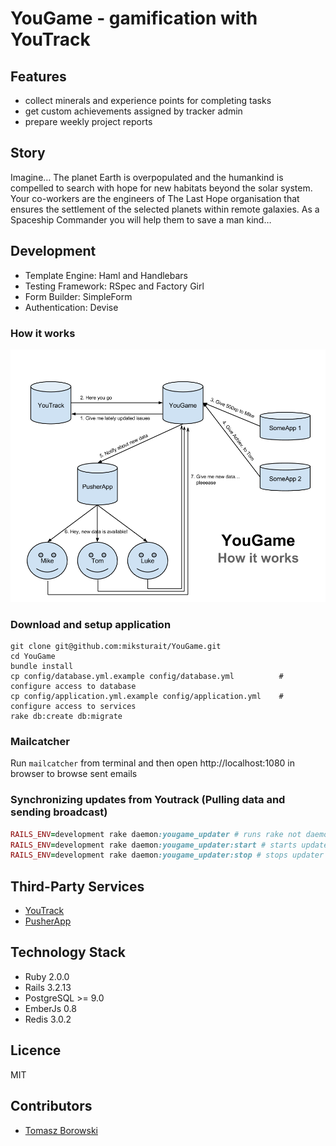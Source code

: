 YouGame - gamification with YouTrack
====================================

## Features

* collect minerals and experience points for completing tasks
* get custom achievements assigned by tracker admin
* prepare weekly project reports

## Story

Imagine… The planet Earth is overpopulated and the humankind is compelled to search with hope for new habitats beyond
the solar system. Your co-workers are the engineers of The Last Hope organisation that ensures the settlement of the
selected planets within remote galaxies. As a Spaceship Commander you will help them to save a man kind…

## Development

* Template Engine: Haml and Handlebars
* Testing Framework: RSpec and Factory Girl
* Form Builder: SimpleForm
* Authentication: Devise

### How it works

![How it works](https://github.com/miksturait/YouGame/raw/master/public/how_it_works.png)

### Download and setup application

    git clone git@github.com:miksturait/YouGame.git
    cd YouGame
    bundle install
    cp config/database.yml.example config/database.yml          # configure access to database
    cp config/application.yml.example config/application.yml    # configure access to services
    rake db:create db:migrate

### Mailcatcher

Run ```mailcatcher``` from terminal and then open http://localhost:1080 in browser to browse sent emails

### Synchronizing updates from Youtrack (Pulling data and sending broadcast)

```ruby
RAILS_ENV=development rake daemon:yougame_updater # runs rake not daemonized
RAILS_ENV=development rake daemon:yougame_updater:start # starts updater daemon
RAILS_ENV=development rake daemon:yougame_updater:stop # stops updater daemon
```

## Third-Party Services

* [YouTrack](http://www.jetbrains.com/youtrack/)
* [PusherApp](https://www.pusherapp.com)

## Technology Stack

* Ruby 2.0.0
* Rails 3.2.13
* PostgreSQL  >= 9.0
* EmberJs 0.8
* Redis 3.0.2

## Licence

MIT

## Contributors

* [Tomasz Borowski](http://tbprojects.pl)